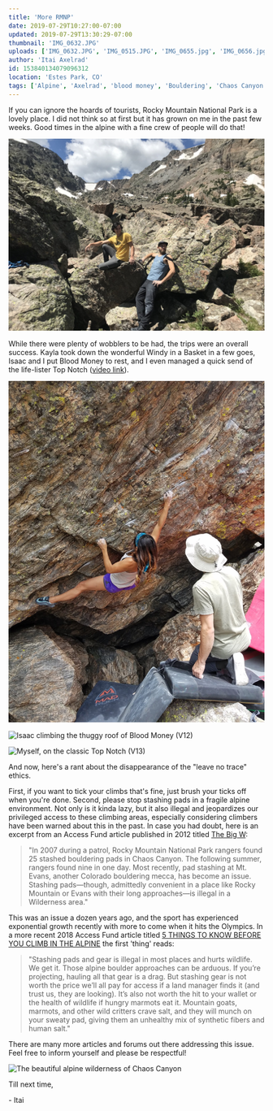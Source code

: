 ```yaml
---
title: 'More RMNP'
date: 2019-07-29T10:27:00-07:00
updated: 2019-07-29T13:30:29-07:00
thumbnail: 'IMG_0632.JPG'
uploads: ['IMG_0632.JPG', 'IMG_0515.JPG', 'IMG_0655.jpg', 'IMG_0656.jpg', 'IMG_0490.jpg']
author: 'Itai Axelrad'
id: 153840134079096312
location: 'Estes Park, CO'
tags: ['Alpine', 'Axelrad', 'blood money', 'Bouldering', 'Chaos Canyon', 'Climbing', 'Colorado', 'ethics', 'leave no trace', 'pad', 'RMNP', 'stashing', 'top notch', 'v13']
---
```


If you can ignore the hoards of tourists, Rocky Mountain National Park is a lovely place. I did not think so at first but it has grown on me in the past few weeks. Good times in the alpine with a fine crew of people will do that!

![Striking a pose](uploads/IMG_0632.JPG)

While there were plenty of wobblers to be had, the trips were an overall success. Kayla took down the wonderful Windy in a Basket in a few goes, Isaac and I put Blood Money to rest, and I even managed a quick send of the life-lister Top Notch ([video link](https://youtu.be/f68S6CJ5vKg)).

![Kayla crimping her way through Windy in a Basket (V7)](uploads/IMG_0515.JPG)

![Isaac climbing the thuggy roof of Blood Money (V12)](uploads/IMG_0655.jpg)

![Myself, on the classic Top Notch (V13)](uploads/IMG_0656.jpg)

And now, here's a rant about the disappearance of the "leave no trace" ethics.

First, if you want to tick your climbs that's fine, just brush your ticks off when you're done. Second, please stop stashing pads in a fragile alpine environment. Not only is it kinda lazy, but it also illegal and jeopardizes our privileged access to these climbing areas, especially considering climbers have been warned about this in the past. In case you had doubt, here is an excerpt from an Access Fund article published in 2012 titled [The Big W](https://www.accessfund.org/newsletters/Spring%20VT%2013_Final.pdf):

> "In 2007 during a patrol, Rocky Mountain National Park rangers found 25 stashed bouldering pads in Chaos Canyon. The following summer, rangers found nine in one day. Most recently, pad stashing at Mt. Evans, another Colorado bouldering mecca, has become an issue. Stashing pads—though, admittedly convenient in a place like Rocky Mountain or Evans with their long approaches—is illegal in a Wilderness area."

This was an issue a dozen years ago, and the sport has experienced exponential growth recently with more to come when it hits the Olympics. In a more recent 2018 Access Fund article titled [5 THINGS TO KNOW BEFORE YOU CLIMB IN THE ALPINE](https://www.accessfund.org/open-gate-blog/5-things-to-know-before-you-climb-in-the-alpine) the first 'thing' reads:

> "Stashing pads and gear is illegal in most places and hurts wildlife. We get it. Those alpine boulder approaches can be arduous. If you’re projecting, hauling all that gear is a drag. But stashing gear is not worth the price we’ll all pay for access if a land manager finds it (and trust us, they are looking). It’s also not worth the hit to your wallet or the health of wildlife if hungry marmots eat it. Mountain goats, marmots, and other wild critters crave salt, and they will munch on your sweaty pad, giving them an unhealthy mix of synthetic fibers and human salt."

There are many more articles and forums out there addressing this issue. Feel free to inform yourself and please be respectful!

![The beautiful alpine wilderness of Chaos Canyon](uploads/IMG_0490.jpg)

Till next time,

\- Itai

